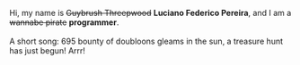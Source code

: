Hi, my name is ~~Guybrush Threepwood~~ **Luciano Federico Pereira**, and I am a ~~wannabe pirate~~ **programmer**.<br><br>A short song: 695 bounty of doubloons gleams in the sun, a treasure hunt has just begun! Arrr!
